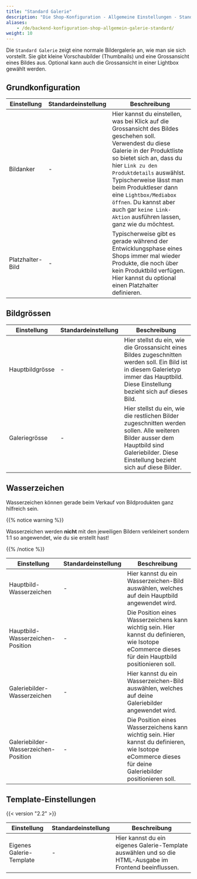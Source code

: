 ```yaml
---
title: "Standard Galerie"
description: "Die Shop-Konfiguration - Allgemeine Einstellungen - Standard Galerie."
aliases:
    - /de/backend-konfiguration-shop-allgemein-galerie-standard/
weight: 10   
---
```



Die `Standard Galerie` zeigt eine normale Bildergalerie an, wie man sie sich vorstellt. Sie gibt kleine Vorschaubilder (Thumbnails) und eine Grossansicht eines Bildes aus. Optional kann auch die Grossansicht in einer Lightbox gewählt werden.

## Grundkonfiguration

<table>
	<thead>
		<tr>
			<th>Einstellung</th>
			<th>Standardeinstellung</th>
			<th>Beschreibung</th>
		</tr>
	</thead>
	<tbody>
		<tr>
			<td>Bildanker</td>
			<td>-</td>
			<td>Hier kannst du einstellen, was bei Klick auf die Grossansicht des Bildes geschehen soll. Verwendest du diese Galerie in der <docrobot_route name="product-list">Produktliste</docrobot_route> so bietet sich an, dass du hier <code>Link zu den Produktdetails</code> auswählst. Typischerweise lässt man beim <docrobot_route name="product-reader">Produktleser</docrobot_route> dann eine <code>Lightbox/Mediabox öffnen</code>. Du kannst aber auch gar <code>keine Link-Aktion</code> ausführen lassen, ganz wie du möchtest.</td>
		</tr>
		<tr>
			<td>Platzhalter-Bild</td>
			<td>-</td>
			<td>Typischerweise gibt es gerade während der Entwicklungsphase eines Shops immer mal wieder Produkte, die noch über kein Produktbild verfügen. Hier kannst du optional einen Platzhalter definieren.</td>
		</tr>
	</tbody>
</table>

## Bildgrössen

<table>
	<thead>
		<tr>
			<th>Einstellung</th>
			<th>Standardeinstellung</th>
			<th>Beschreibung</th>
		</tr>
	</thead>
	<tbody>
		<tr>
			<td>Hauptbildgrösse</td>
			<td>-</td>
			<td>Hier stellst du ein, wie die Grossansicht eines Bildes zugeschnitten werden soll. Ein Bild ist in diesem Galerietyp immer das Hauptbild. Diese Einstellung bezieht sich auf dieses Bild.</td>
		</tr>
		<tr>
			<td>Galeriegrösse</td>
			<td>-</td>
			<td>Hier stellst du ein, wie die restlichen Bilder zugeschnitten werden sollen. Alle weiteren Bilder ausser dem Hauptbild sind Galeriebilder. Diese Einstellung bezieht sich auf diese Bilder.</td>
		</tr>
	</tbody>
</table>

## Wasserzeichen

Wasserzeichen können gerade beim Verkauf von Bildprodukten ganz hilfreich sein.

{{% notice warning %}}<p>Wasserzeichen werden <strong>nicht</strong> mit den jeweiligen Bildern verkleinert sondern 1:1 so angewendet, wie du sie erstellt hast!</p>{{% /notice %}}

<table>
	<thead>
		<tr>
			<th>Einstellung</th>
			<th>Standardeinstellung</th>
			<th>Beschreibung</th>
		</tr>
	</thead>
	<tbody>
		<tr>
			<td>Hauptbild-Wasserzeichen</td>
			<td>-</td>
			<td>Hier kannst du ein Wasserzeichen-Bild auswählen, welches auf dein Hauptbild angewendet wird.</td>
		</tr>
		<tr>
			<td>Hauptbild-Wasserzeichen-Position</td>
			<td>-</td>
			<td>Die Position eines Wasserzeichens kann wichtig sein. Hier kannst du definieren, wie Isotope eCommerce dieses für dein Hauptbild positionieren soll.</td>
		</tr>
		<tr>
			<td>Galeriebilder-Wasserzeichen</td>
			<td>-</td>
			<td>Hier kannst du ein Wasserzeichen-Bild auswählen, welches auf deine Galeriebilder angewendet wird.</td>
		</tr>
		<tr>
			<td>Galeriebilder-Wasserzeichen-Position</td>
			<td>-</td>
			<td>Die Position eines Wasserzeichens kann wichtig sein. Hier kannst du definieren, wie Isotope eCommerce dieses für deine Galeriebilder positionieren soll.</td>
		</tr>
	</tbody>
</table>


## Template-Einstellungen

{{< version "2.2" >}}

<table>
	<thead>
		<tr>
			<th>Einstellung</th>
			<th>Standardeinstellung</th>
			<th>Beschreibung</th>
		</tr>
	</thead>
	<tbody>
		<tr>
			<td>Eigenes Galerie-Template</td>
			<td>-</td>
			<td>Hier kannst du ein eigenes Galerie-Template auswählen und so die HTML-Ausgabe im Frontend beeinflussen.</td>
		</tr>
	</tbody>
</table>

